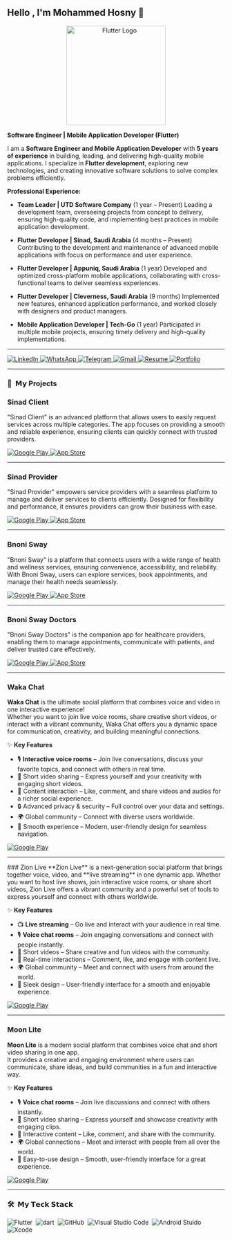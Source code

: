 <h2> Hello , I'm Mohammed Hosny 👋 </h2>

<div align="center">
  <img src="https://raw.githubusercontent.com/devicons/devicon/master/icons/flutter/flutter-original.svg" alt="Flutter Logo" width="230"/>
</div>



**Software Engineer | Mobile Application Developer (Flutter)**

I am a **Software Engineer and Mobile Application Developer** with **5 years of experience** in building, leading, and delivering high-quality mobile applications. I specialize in **Flutter development**, exploring new technologies, and creating innovative software solutions to solve complex problems efficiently.

**Professional Experience:**

* **Team Leader | UTD Software Company** (1 year – Present)
  Leading a development team, overseeing projects from concept to delivery, ensuring high-quality code, and implementing best practices in mobile application development.

* **Flutter Developer | Sinad, Saudi Arabia** (4 months – Present)
  Contributing to the development and maintenance of advanced mobile applications with focus on performance and user experience.

* **Flutter Developer | Appuniq, Saudi Arabia** (1 year)
  Developed and optimized cross-platform mobile applications, collaborating with cross-functional teams to deliver seamless experiences.

* **Flutter Developer | Cleverness, Saudi Arabia** (9 months)
  Implemented new features, enhanced application performance, and worked closely with designers and product managers.

* **Mobile Application Developer | Tech-Go** (1 year)
  Participated in multiple mobile projects, ensuring timely delivery and high-quality implementations.

<hr>

  
<p>
  <a href="https://www.linkedin.com/in/mohamed-hosny-93b790227?utm_source=share&utm_campaign=share_via&utm_content=profile&utm_medium=android_app" target="_blank">
    <img alt="LinkedIn" src="https://img.shields.io/badge/LinkedIn-0077b5.svg?style=for-the-badge&logo=linkedin&logoColor=white" />
  </a>
  <a href="https://wa.me/201061075996" target="_blank">
    <img alt="WhatsApp" src="https://img.shields.io/badge/WhatsApp-25D366.svg?style=for-the-badge&logo=whatsapp&logoColor=white" />
  </a>
  <a href="https://t.me/Mo7ammedHosny" target="_blank">
    <img alt="Telegram" src="https://img.shields.io/badge/Telegram-0088cc.svg?style=for-the-badge&logo=telegram&logoColor=white" />
  </a>
  <a href="mailto:mohammedhosny009@gmail.com" target="_blank">
    <img alt="Gmail" src="https://img.shields.io/badge/Gmail-D14836.svg?style=for-the-badge&logo=gmail&logoColor=white" />
  </a>
  <a href="https://drive.google.com/file/d/1H7rgkp4BauEOz5woZot1Dl91iY5ADC7h/view?usp=drivesdk" target="_blank">
    <img alt="Resume" src="https://img.shields.io/badge/Resume-0a0a0a.svg?style=for-the-badge&logo=adobe&logoColor=white" />
  </a>
  <a href="" target="_blank">
    <img alt="Portfolio" src="https://img.shields.io/badge/Portfolio-ff6f61.svg?style=for-the-badge&logo=google-chrome&logoColor=white" />
  </a>
</p>



<hr>

### 🚀 &nbsp;𝗠𝘆 Projects

### Sinad Client

"Sinad Client" is an advanced platform that allows users to easily request services across multiple categories. The app focuses on providing a smooth and reliable experience, ensuring clients can quickly connect with trusted providers.  

<p>
  <a href="https://play.google.com/store/apps/details?id=com.sinadapp.clients" target="_blank">
    <img alt="Google Play" src="https://img.shields.io/badge/Get%20it%20on%20google%20play-blue.svg?style=for-the-badge&logo=google-play" />
  </a>
  <a href="https://apps.apple.com/eg/app/sinad-request-a-service/id6477547322" target="_blank">
    <img alt="App Store" src="https://img.shields.io/badge/Get%20it%20on%20app%20store-black.svg?style=for-the-badge&logo=app-store&logoColor=white" />
  </a>
</p>

<hr>

### Sinad Provider

"Sinad Provider" empowers service providers with a seamless platform to manage and deliver services to clients efficiently. Designed for flexibility and performance, it ensures providers can grow their business with ease.  

<p>
  <a href="https://play.google.com/store/apps/details?id=com.sinadapp.providers" target="_blank">
    <img alt="Google Play" src="https://img.shields.io/badge/Get%20it%20on%20google%20play-blue.svg?style=for-the-badge&logo=google-play" />
  </a>
  <a href="https://apps.apple.com/eg/app/sinad-service-provider/id6477547282" target="_blank">
    <img alt="App Store" src="https://img.shields.io/badge/Get%20it%20on%20app%20store-black.svg?style=for-the-badge&logo=app-store&logoColor=white" />
  </a>
</p>


<hr>

### Bnoni Sway
"Bnoni Sway" is a platform that connects users with a wide range of health and wellness services, ensuring convenience, accessibility, and reliability.  
With Bnoni Sway, users can explore services, book appointments, and manage their health needs seamlessly.  

<p>
 <a href="https://play.google.com/store/apps/details?id=com.bnoni.sway" target="_blank">
   <img alt="Google Play" src="https://img.shields.io/badge/Get%20it%20on%20google%20play-blue.svg?style=for-the-badge&logo=google-play" />
 </a> 
 <a href="https://apps.apple.com/eg/app/bnoni-sway-%D8%A8%D9%86%D9%88%D9%86%D9%8A-%D8%B3%D9%88%D8%A7%D9%8A/id6479611102" target="_blank">
   <img alt="App Store" src="https://img.shields.io/badge/Get%20it%20on%20app%20store-black.svg?style=for-the-badge&logo=app-store&logoColor=white" />
 </a>
</p>

---

### Bnoni Sway Doctors
"Bnoni Sway Doctors" is the companion app for healthcare providers, enabling them to manage appointments, communicate with patients, and deliver trusted care effectively.  

<p>
 <a href="https://play.google.com/store/apps/details?id=com.bnoniswaydoctors.app" target="_blank">
   <img alt="Google Play" src="https://img.shields.io/badge/Get%20it%20on%20google%20play-blue.svg?style=for-the-badge&logo=google-play" />
 </a> 
 <a href="https://apps.apple.com/eg/app/bnoni-sway-doctors/id6479611039" target="_blank">
   <img alt="App Store" src="https://img.shields.io/badge/Get%20it%20on%20app%20store-black.svg?style=for-the-badge&logo=app-store&logoColor=white" />
 </a>
</p>


<hr>

### Waka Chat
**Waka Chat** is the ultimate social platform that combines voice and video in one interactive experience!  
Whether you want to join live voice rooms, share creative short videos, or interact with a vibrant community, Waka Chat offers you a dynamic space for communication, creativity, and building meaningful connections.  

 ✨ **Key Features**  
- 🎙 **Interactive voice rooms** – Join live conversations, discuss your favorite topics, and connect with others in real time.  
- 🎥 Short video sharing – Express yourself and your creativity with engaging short videos.  
- 💬 Content interaction – Like, comment, and share videos and audios for a richer social experience.  
- 🔒 Advanced privacy & security – Full control over your data and settings.  
- 🌍 Global community – Connect with diverse users worldwide.  
- 🚀 Smooth experience – Modern, user-friendly design for seamless navigation.

<p>
 <a href="https://play.google.com/store/apps/details?id=com.waka.chat.app" target="_blank">
   <img alt="Google Play" src="https://img.shields.io/badge/Get%20it%20on%20google%20play-blue.svg?style=for-the-badge&logo=google-play" />
 </a>
</p>


<hr>
### Zion Live
**Zion Live** is a next-generation social platform that brings together voice, video, and **live streaming** in one dynamic app.  
Whether you want to host live shows, join interactive voice rooms, or share short videos, Zion Live offers a vibrant community and a powerful set of tools to express yourself and connect with others worldwide.  

✨ **Key Features**  
- 📺 **Live streaming** – Go live and interact with your audience in real time.  
- 🎙 **Voice chat rooms** – Join engaging conversations and connect with people instantly.  
- 🎥 Short videos – Share creative and fun videos with the community.  
- 💬 Real-time interactions – Comment, like, and engage with content live.  
- 🌍 Global community – Meet and connect with users from around the world.  
- 🚀 Sleek design – User-friendly interface for a smooth and enjoyable experience.  

<p>
 <a href="https://play.google.com/store/apps/details?id=com.zion.live.wave" target="_blank">
   <img alt="Google Play" src="https://img.shields.io/badge/Get%20it%20on%20google%20play-blue.svg?style=for-the-badge&logo=google-play" />
 </a>
</p>
<hr>

### Moon Lite
**Moon Lite** is a modern social platform that combines voice chat and short video sharing in one app.  
It provides a creative and engaging environment where users can communicate, share ideas, and build communities in a fun and interactive way.  

✨ **Key Features**  
- 🎙 **Voice chat rooms** – Join live discussions and connect with others instantly.  
- 🎥 Short video sharing – Express yourself and showcase creativity with engaging clips.  
- 💬 Interactive content – Like, comment, and share with the community.  
- 🌍 Global connections – Meet and interact with people from all over the world.  
- 🚀 Easy-to-use design – Smooth, user-friendly interface for a great experience.  


<p>
 <a href="https://play.google.com/store/apps/details?id=com.moon.light.live" target="_blank">
   <img alt="Google Play" src="https://img.shields.io/badge/Get%20it%20on%20google%20play-blue.svg?style=for-the-badge&logo=google-play" />
 </a>
</p>
 <hr>

### 🛠 &nbsp;𝗠𝘆 𝗧𝗲𝗰𝗸 𝗦𝘁𝗮𝗰𝗸
![Flutter](https://img.shields.io/badge/-Flutter-05122A?style=for-the-badge&logo=flutter)&nbsp;
![dart](https://img.shields.io/badge/-Dart-05122A?style=for-the-badge&logo=dart)&nbsp;
![GitHub](https://img.shields.io/badge/-GitHub-05122A?style=for-the-badge&logo=Github)&nbsp;
![Visual Studio Code](https://img.shields.io/badge/-Visual%20Studio%20Code-05122A?style=for-the-badge&logo=visual-studio-code&logoColor=007ACC)&nbsp;
![Android Stuido](https://img.shields.io/badge/-Android%20Studio-05122A?style=for-the-badge&logo=android-studio)&nbsp;
![Xcode](https://img.shields.io/badge/-XCode-05122A?style=for-the-badge&logo=xcode)&nbsp;

